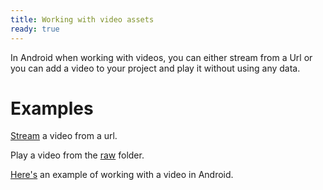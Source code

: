 ```yaml
---
title: Working with video assets
ready: true
---
```


In Android when working with videos, you can either stream from a Url or you can add a video to your
project and play it without using any data.

# Examples

[Stream](https://www.techotopia.com/index.php/Kotlin_Android_Video_Playback_using_the_VideoView_and_MediaController_Classes) a video from a url.

Play a video from the [raw](https://demonuts.com/videoview-android-kotlin/) folder.

[Here's](https://www.youtube.com/watch?v=4WxxyMPPSzk) an example of working with a video in Android.